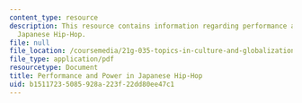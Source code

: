 ```yaml
---
content_type: resource
description: This resource contains information regarding performance and power in
  Japanese Hip-Hop.
file: null
file_location: /coursemedia/21g-035-topics-in-culture-and-globalization-fall-2003/b15117235085928a223f22dd80ee47c1_MIT21G_035F03_l07.pdf
file_type: application/pdf
resourcetype: Document
title: Performance and Power in Japanese Hip-Hop
uid: b1511723-5085-928a-223f-22dd80ee47c1
---
```

